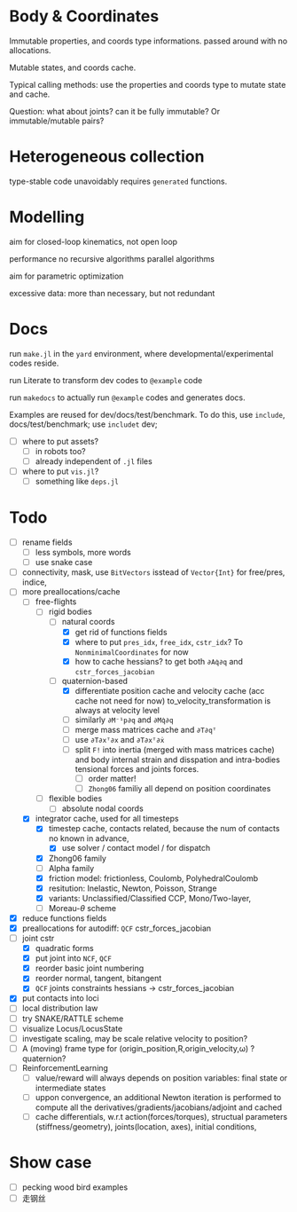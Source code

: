 # Body & Coordinates
Immutable properties, and coords type informations.
passed around with no allocations.

Mutable states, and coords cache.

Typical calling methods: use the properties and coords type to mutate state and cache.

Question: what about joints? can it be fully immutable?
Or immutable/mutable pairs?

# Heterogeneous collection 

type-stable code unavoidably requires `generated` functions.

# Modelling

aim for closed-loop kinematics, not open loop

performance
  no recursive algorithms
  parallel algorithms

aim for parametric optimization

excessive data: 
more than necessary, but not redundant

# Docs
run `make.jl` in the `yard` environment, where developmental/experimental codes reside.

run Literate to transform dev codes to `@example` code

run `makedocs` to actually run `@example` codes and generates docs.

Examples are reused for dev/docs/test/benchmark.
To do this, use `include`, docs/test/benchmark; use `includet` dev;
- [ ] where to put assets?
  - [ ] in robots too?
  - [ ] already independent of `.jl` files
- [ ] where to put `vis.jl`?
  - [ ] something like `deps.jl`

# Todo

- [ ] rename fields
  - [ ] less symbols, more words
  - [ ] use snake case
- [ ] connectivity, mask, use `BitVectors` isstead of `Vector{Int}` for free/pres, indice, 
- [ ] more preallocations/cache
    - [ ] free-flights
      - [ ] rigid bodies
        - [ ] natural coords
          - [x] get rid of functions fields
          - [x] where to put `pres_idx`, `free_idx`, `cstr_idx`? To `NonminimalCoordinates` for now
          - [x] how to cache hessians? to get both `∂Aq̇∂q` and `cstr_forces_jacobian`
        - [ ] quaternion-based
          - [x] differentiate position cache and velocity cache (acc cache not need for now) to_velocity_transformation is always at velocity level
          - [ ] similarly `∂M⁻¹p∂q` and `∂Mq̇∂q`
          - [ ] merge mass matrices cache and `∂T∂qᵀ`
          - [ ] use `∂T∂xᵀ∂x` and  `∂T∂xᵀ∂ẋ`
          - [ ] split `F!` into inertia (merged with mass matrices cache) and body internal strain and disspation and intra-bodies tensional forces and joints forces.
            - [ ] order matter! 
            - [ ] `Zhong06` familiy all depend on position coordinates
      - [ ] flexible bodies
        - [ ] absolute nodal coords
  - [x] integrator cache, used for all timesteps
    - [x] timestep cache, contacts related, because the num of contacts no known in advance,
      - [x] use solver / contact model / for dispatch
    - [x] Zhong06 family
    - [ ] Alpha family
    - [x] friction model: frictionless, Coulomb, PolyhedralCoulomb
    - [x] resitution: Inelastic, Newton, Poisson, Strange
    - [x] variants: Unclassified/Classified CCP, Mono/Two-layer,
    - [ ] Moreau-$\theta$ scheme
- [x] reduce functions fields
- [x] preallocations for autodiff: `QCF`  cstr_forces_jacobian
- [ ] joint cstr
  - [x] quadratic forms
  - [x] put joint into `NCF`, `QCF`
  - [x] reorder basic joint numbering
  - [x] reorder normal, tangent, bitangent
  - [x] `QCF` joints constraints hessians -> cstr_forces_jacobian
- [x] put contacts into loci
- [ ] local distribution law
- [ ] try SNAKE/RATTLE scheme
- [ ] visualize Locus/LocusState
- [ ] investigate scaling, may be scale relative velocity to position?
- [ ] A (moving) frame type for (origin_position,R,origin_velocity,ω) ? quaternion?
- [ ] ReinforcementLearning
  - [ ] value/reward will always depends on position variables: final state or intermediate states
  - [ ] uppon convergence, an additional Newton iteration is performed to compute all the derivatives/gradients/jacobians/adjoint and cached
  - [ ] cache differentials, w.r.t action(forces/torques), structual parameters (stiffness/geometry), joints(location, axes), initial conditions, 

# Show case
- [ ] pecking wood bird examples
- [ ] 走钢丝